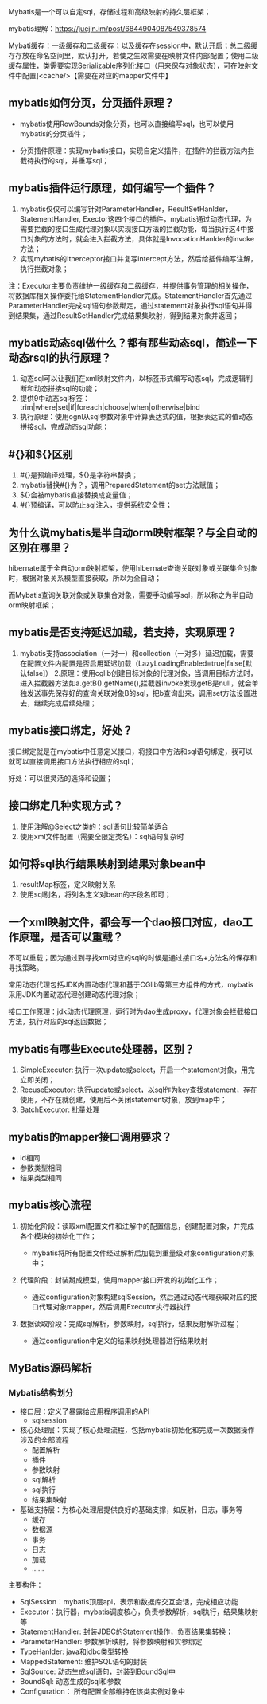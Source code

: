 Mybatis是一个可以自定sql，存储过程和高级映射的持久层框架；

mybatis理解：https://juejin.im/post/6844904087549378574

Mybati缓存：一级缓存和二级缓存；以及缓存在session中，默认开启；总二级缓存存放在命名空间里，默认打开，若使之生效需要在映射文件内部配置；使用二级缓存属性，类需要实现Serializable序列化接口（用来保存对象状态），可在映射文件中配置]\<cache/>【需要在对应的mapper文件中】


## mybatis如何分页，分页插件原理？

- mybatis使用RowBounds对象分页，也可以直接编写sql，也可以使用mybatis的分页插件；

- 分页插件原理：实现mybatis接口，实现自定义插件，在插件的拦截方法内拦截待执行的sql，并重写sql；

## mybatis插件运行原理，如何编写一个插件？

1. mybatis仅仅可以编写针对ParameterHandler，ResultSetHanlder，StatementHandler, Exector这四个接口的插件，mybatis通过动态代理，为需要拦截的接口生成代理对象以实现接口方法的拦截功能，每当执行这4中接口对象的方法时，就会进入拦截方法，具体就是InvocationHanlder的invoke方法；
2. 实现mybatis的Itnerceptor接口并复写intercept方法，然后给插件编写注解，执行拦截对象；

注：Executor主要负责维护一级缓存和二级缓存，并提供事务管理的相关操作，将数据库相关操作委托给StatementHandler完成。StatementHandler首先通过ParameterHandler完成sql语句参数绑定，通过statement对象执行sql语句并得到结果集，通过ResultSetHandler完成结果集映射，得到结果对象并返回；

## mybatis动态sql做什么？都有那些动态sql，简述一下动态rsql的执行原理？

1. 动态sql可以让我们在xml映射文件内，以标签形式编写动态sql，完成逻辑判断和动态拼接sql的功能；
2. 提供9中动态sql标签：trim|where|set|if|foreach|choose|when|otherwise|bind
3. 执行原理：使用ognl从sql参数对象中计算表达式的值，根据表达式的值动态拼接sql，完成动态sql功能；

## #{}和${}区别
1. #{}是预编译处理，${}是字符串替换；
2. mybatis替换#{}为？，调用PreparedStatement的set方法赋值；
3. ${}会被mybatis直接替换成变量值；
4. #{}预编译，可以防止sql注入，提供系统安全性；

## 为什么说mybatis是半自动orm映射框架？与全自动的区别在哪里？

hibernate属于全自动orm映射框架，使用hibernate查询关联对象或关联集合对象时，根据对象关系模型直接获取，所以为全自动；

而Mybatis查询关联对象或关联集合对象，需要手动编写sql，所以称之为半自动orm映射框架；

## mybatis是否支持延迟加载，若支持，实现原理？
1. mybatis支持association（一对一）和collection（一对多）延迟加载，需要在配置文件内配置是否启用延迟加载（LazyLoadingEnabled=true|false[默认false]）
2.原理：使用cglib创建目标对象的代理对象，当调用目标方法时，进入拦截器方法如a.getB().getName(),拦截器invoke发现getB是null，就会单独发送事先保存好的查询关联对象B的sql，把b查询出来，调用set方法设置进去，继续完成后续处理；

## mybatis接口绑定，好处？

接口绑定就是在mybatis中任意定义接口，将接口中方法和sql语句绑定，我可以就可以直接调用接口方法执行相应的sql；

好处：可以很灵活的选择和设置；

## 接口绑定几种实现方式？
1. 使用注解@Select之类的：sql语句比较简单适合
2. 使用xml文件配置（需要全限定类名）：sql语句复杂时

## 如何将sql执行结果映射到结果对象bean中
1. resultMap标签，定义映射关系
2. 使用sql别名，将列名定义对bean的字段名即可；

## 一个xml映射文件，都会写一个dao接口对应，dao工作原理，是否可以重载？

不可以重载；因为通过到寻找xml对应的sql的时候是通过接口名+方法名的保存和寻找策略。

常用动态代理包括JDK内置动态代理和基于CGlib等第三方组件的方式，mybatis采用JDK内置动态代理创建动态代理对象；

接口工作原理：jdk动态代理原理，运行时为dao生成proxy，代理对象会拦截接口方法，执行对应的sql返回数据；


## mybatis有哪些Execute处理器，区别？

1. SimpleExecutor: 执行一次update或select，开启一个statement对象，用完立即关闭；
2. RecuseExecutor: 执行update或select，以sql作为key查找statement，存在使用，不存在就创建，使用后不关闭statement对象，放到map中；
3. BatchExecutor: 批量处理

## mybatis的mapper接口调用要求？

- id相同
- 参数类型相同
- 结果类型相同

## mybatis核心流程
1. 初始化阶段：读取xml配置文件和注解中的配置信息，创建配置对象，并完成各个模块的初始化工作；
    - mybatis将所有配置文件经过解析后加载到重量级对象configuration对象中；

2. 代理阶段：封装掰成模型，使用mapper接口开发的初始化工作；
    - 通过configuration对象构建sqlSession，然后通过动态代理获取对应的接口代理对象mapper，然后调用Executor执行器执行
3. 数据读取阶段：完成sql解析，参数映射，sql执行，结果反射解析过程；
    - 通过configuration中定义的结果映射处理器进行结果映射


## MyBatis源码解析

### Mybatis结构划分

- 接口层：定义了暴露给应用程序调用的API
    - sqlsession
- 核心处理层：实现了核心处理流程，包括mybatis初始化和完成一次数据操作涉及的全部流程
    - 配置解析
    - 插件
    - 参数映射
    - sql解析
    - sql执行
    - 结果集映射
- 基础支持层：为核心处理层提供良好的基础支撑，如反射，日志，事务等
    - 缓存
    - 数据源
    - 事务
    - 日志
    - 加载
    - ……
        
主要构件：
- SqlSession：mybatis顶层api，表示和数据库交互会话，完成相应功能
- Executor：执行器，mybatis调度核心，负责参数解析，sql执行，结果集映射等
- StatementHandler: 封装JDBC的Statement操作，负责结果集转换；
- ParameterHandler: 参数解析映射，将参数映射和实参绑定
- TypeHanlder: java和jdbc类型转换
- MappedStatement: 维护SQL语句的封装
- SqlSource: 动态生成sql语句，封装到BoundSql中
- BoundSql: 动态生成的sql和参数
- Configuration： 所有配置全部维持在该类实例对象中
